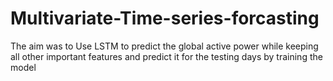 # Multivariate-Time-series-forcasting
The aim was to Use LSTM to predict the global active power while keeping all other important features and predict it for the testing days by training the model
